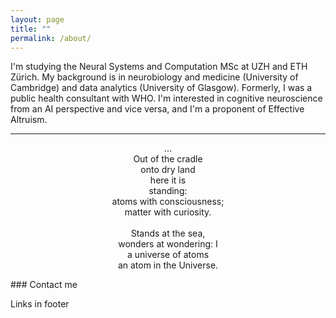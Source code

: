 ```yaml
---
layout: page
title: ""
permalink: /about/
---
```

I'm studying the Neural Systems and Computation MSc at UZH and ETH Zürich. My background is in neurobiology and medicine (University of Cambridge) and data analytics (University of Glasgow). Formerly, I was a public health consultant with WHO. I'm interested in cognitive neuroscience from an AI perspective and vice versa, and I'm a proponent of Effective Altruism.

<hr>
<p align="center">
...<br/>   
Out of the cradle<br/>  
onto dry land<br/> 
here it is<br/>   
standing:<br/>   
atoms with consciousness;<br/>  
matter with curiosity.<br/>   
<br/> 
Stands at the sea,<br/>   
wonders at wondering: I<br/>   
a universe of atoms<br/>   
an atom in the Universe.<br/>   
</p>
### Contact me

Links in footer
